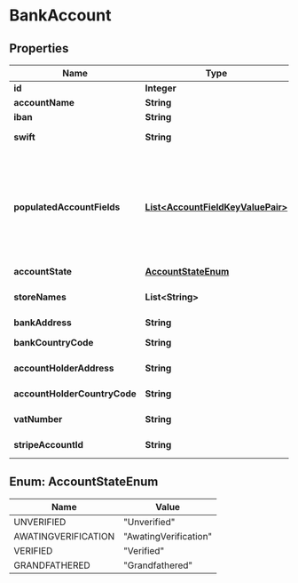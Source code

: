 
# BankAccount

## Properties
Name | Type | Description | Notes
------------ | ------------- | ------------- | -------------
**id** | **Integer** | Id of this account |  [optional]
**accountName** | **String** | Name of this account |  [optional]
**iban** | **String** | IBAN of this account |  [optional]
**swift** | **String** | SWIFT of this bank account |  [optional]
**populatedAccountFields** | [**List&lt;AccountFieldKeyValuePair&gt;**](AccountFieldKeyValuePair.md) | A list of one or more populated account fields (field key-value pairs).  If this list contains at least one item, the Iban, Swift and NationalClearingCode fields should be ignored. |  [optional]
**accountState** | [**AccountStateEnum**](#AccountStateEnum) | Status of Account |  [optional]
**storeNames** | **List&lt;String&gt;** | Store Names that are attached to this account |  [optional]
**bankAddress** | **String** | Address lf the bank |  [optional]
**bankCountryCode** | **String** | CountryCode of the Bank Account |  [optional]
**accountHolderAddress** | **String** | Account Holders Address |  [optional]
**accountHolderCountryCode** | **String** | Account Holders Country Code |  [optional]
**vatNumber** | **String** | Account Holders Vat Number |  [optional]
**stripeAccountId** | **String** | Stripe Id of the connected account |  [optional]


<a name="AccountStateEnum"></a>
## Enum: AccountStateEnum
Name | Value
---- | -----
UNVERIFIED | &quot;Unverified&quot;
AWATINGVERIFICATION | &quot;AwatingVerification&quot;
VERIFIED | &quot;Verified&quot;
GRANDFATHERED | &quot;Grandfathered&quot;



